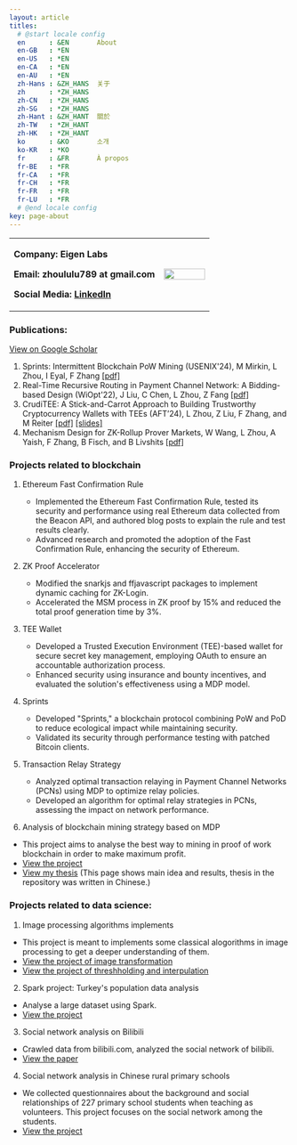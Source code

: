 ```yaml
---
layout: article
titles:
  # @start locale config
  en      : &EN       About
  en-GB   : *EN
  en-US   : *EN
  en-CA   : *EN
  en-AU   : *EN
  zh-Hans : &ZH_HANS  关于
  zh      : *ZH_HANS
  zh-CN   : *ZH_HANS
  zh-SG   : *ZH_HANS
  zh-Hant : &ZH_HANT  關於
  zh-TW   : *ZH_HANT
  zh-HK   : *ZH_HANT
  ko      : &KO       소개
  ko-KR   : *KO
  fr      : &FR       À propos
  fr-BE   : *FR
  fr-CA   : *FR
  fr-CH   : *FR
  fr-FR   : *FR
  fr-LU   : *FR
  # @end locale config
key: page-about
---
```


<table border="0">
  <tr>
    <td width="75%">
      <p><b>Company: Eigen Labs</b></p>
      <p><b>Email: zhoululu789 at gmail.com </b></p>
      <p><b>Social Media:
        <a href="https://www.linkedin.com/in/lulu-zhou-303824170/">LinkedIn</a>
      </b></p>
    </td>
    <td width="25%">
      <img src="./pictures/my_photo.png" width="100%">      
    </td>
  </tr>
</table>

### Publications:
[View on Google Scholar](https://scholar.google.com/citations?user=Hx-AeMwAAAAJ&hl=en)
1. Sprints: Intermittent Blockchain PoW Mining (USENIX'24), M Mirkin, L Zhou, I Eyal, F Zhang [[pdf]](https://eprint.iacr.org/2023/626)
2. Real-Time Recursive Routing in Payment Channel Network: A Bidding-based Design (WiOpt'22), J Liu, C Chen, L Zhou, Z Fang [[pdf]](https://dl.ifip.org/db/conf/wiopt/wiopt2022/1570807019.pdf)
3. CrudiTEE: A Stick-and-Carrot Approach to Building Trustworthy Cryptocurrency Wallets with TEEs (AFT’24), L Zhou, Z Liu, F Zhang, and M Reiter [[pdf]](https://drops.dagstuhl.de/storage/00lipics/lipics-vol316-aft2024/LIPIcs.AFT.2024.16/LIPIcs.AFT.2024.16.pdf) [[slides]](https://github.com/luluzhou1/luluzhou1.github.io/blob/master/CrudiTEE_Crypto_wallet.pdf)
4. Mechanism Design for ZK-Rollup Prover Markets, W Wang, L Zhou, A Yaish, F Zhang, B Fisch, and B Livshits [[pdf]](https://arxiv.org/html/2404.06495v1)


<!---*
### Other links:
* [CV](https://github.com/luluzhou1/luluzhou1.github.io/blob/master/Resume_Lulu_Zhou_2024_Oct.pdf)
* [LinkedIn](https://www.linkedin.com/in/lulu-zhou-303824170/)
 [Twitter](https://twitter.com/LuluZhou14) -->

### Projects related to blockchain
1. Ethereum Fast Confirmation Rule
   * Implemented the Ethereum Fast Confirmation Rule, tested its security and performance using real Ethereum data collected from the Beacon API, and authored blog posts to explain the rule and test results clearly.
   * Advanced research and promoted the adoption of the Fast Confirmation Rule, enhancing the security of Ethereum.
2. ZK Proof Accelerator
   * Modified the snarkjs and ffjavascript packages to implement dynamic caching for ZK-Login.
   * Accelerated the MSM process in ZK proof by 15\% and reduced the total proof generation time by 3\%.
  
3. TEE Wallet
   * Developed a Trusted Execution Environment (TEE)-based wallet for secure secret key management, employing OAuth to ensure an accountable authorization process.
   * Enhanced security using insurance and bounty incentives, and evaluated the solution's effectiveness using a MDP model.
  
4. Sprints
   * Developed "Sprints," a blockchain protocol combining PoW and PoD to reduce ecological impact while maintaining security.
   * Validated its security through performance testing with patched Bitcoin clients.

5. Transaction Relay Strategy
   * Analyzed optimal transaction relaying in Payment Channel Networks (PCNs) using MDP to optimize relay policies.
   * Developed an algorithm for optimal relay strategies in PCNs, assessing the impact on network performance.

1. Analysis of blockchain mining strategy based on MDP
  * This project aims to analyse the best way to mining in proof of work blockchain in order to make maximum profit.
  * [View the project](https://github.com/doris-lessing/Selfish-Mining-Simulator)
  * [View my thesis](https://github.com/doris-lessing/Blockchain_attack_MDP) (This page shows main idea and results, thesis in the repository was written in Chinese.)

### Projects related to data science:
  
1. Image processing algorithms implements
  * This project is meant to implements some classical alogorithms in image processing to get a deeper understanding of them. 
  * [View the project of image transformation](https://github.com/zhangyilang/ImageTransform)
  * [View the project of threshholding and interpulation](https://github.com/doris-lessing/image-processing)
  
2. Spark project: Turkey's population data analysis
  * Analyse a large dataset using Spark. 
  * [View the project](https://github.com/doris-lessing/spark_project)
  
3. Social network analysis on Bilibili
  * Crawled data from bilibili.com, analyzed the social network of bilibili.
  * [View the paper](https://github.com/doris-lessing/Social_Network_Mining_on_Bilibili/blob/master/Social%20network%20analysis%20and%20reference%20system%20construction%20on%20Bilibili.pdf)
    
4. Social network analysis in Chinese rural primary schools
  * We collected questionnaires about the background and social relationships of 227 primary school students when teaching as volunteers. This project focuses on the social network among the students.
  * [View the project](https://github.com/doris-lessing/social-network-mining)